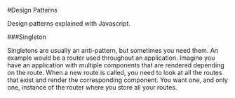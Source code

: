 #Design Patterns

Design patterns explained with Javascript.

###Singleton

Singletons are usually an anti-pattern, but sometimes you need them. An example would be a router used throughout an application. Imagine you have an application with multiple components that are rendered depending on the route. When a new route is called, you need to look at all the routes that exist and render the corresponding component. You want one, and only one, instance of the router where you store all your routes.
